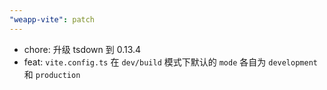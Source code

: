 ```yaml
---
"weapp-vite": patch
---
```


- chore: 升级 tsdown 到 0.13.4
- feat: `vite.config.ts` 在 `dev/build` 模式下默认的 `mode` 各自为 `development` 和 `production`